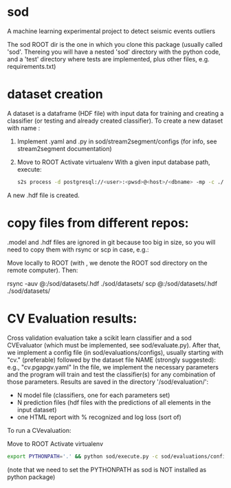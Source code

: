 # sod
A machine learning experimental project to detect seismic events outliers

The sod ROOT dir is the one in which you clone this package (usually called 'sod'.
Thereing you will have a nested 'sod' directory with the python code, and a 'test' directory
where tests are implemented, plus other files, e.g. requirements.txt)


# dataset creation

A dataset is a dataframe (HDF file) with input data for training
and creating a classifier (or testing and already created classifier).
To create a new dataset with name <dataset>:

1. Implement <dataset>.yaml and <dataset>.py in sod/stream2segment/configs
   (for info, see stream2segment documentation)

2. Move to ROOT
   Activate virtualenv
   With a given input database path, execute:
   ```bash
   s2s process -d postgresql://<user>:<pwsd>@<host>/<dbname> -mp -c ./sod/stream2segment/configs/<dataset>.yaml -p ./sod/stream2segment/configs/<dataset>.py ./sod/datasets/<dataset>.hdf
   ```

A new <dataset>.hdf file is created.


# copy files from different repos:

.model and .hdf files are ignored in git because too big in size, so you will need to copy them
with rsync or scp in case, e.g.:

Move locally to ROOT
(with <ROOT>, we denote the ROOT sod directory on the remote computer). Then:

rsync -auv <user>@<host>:<ROOT>/sod/datasets/<dataset>.hdf ./sod/datasets/
scp <user>@<host>:<ROOT>/sod/datasets/<dataset>.hdf ./sod/datasets/


# CV Evaluation results:

Cross validation evaluation take a scikit learn classifier and a sod CVEvaluator
(which must be implemented, see sod/evaluate.py).
After that, we implement a config file (in sod/evaluations/configs), usually starting with
"cv." (preferable) followed by the dataset file NAME (strongly suggested): e.g., "cv.pgapgv.yaml"
In the file, we implement the necessary parameters and the program will train and test
the classifier(s) for any combination of those parameters.
Results are saved in the directory '/sod/evaluation/<configfilename>':
- N model file (classifiers, one for each parameters set)
- N prediction files (hdf files with the predictions of all elements in the input dataset)
- one HTML report with % recognized and log loss (sort of)

To run a CVevaluation:

Move to ROOT
Activate virtualenv
```bash
export PYTHONPATH='.' && python sod/execute.py -c sod/evaluations/configs/<yamlfile>
```

(note that we need to set the PYTHONPATH as sod is NOT installed as python package)


<!--

# copy back data (TO BE DONE):

scp <host>:<sod_directory>/tmp/evaluation-results/pgapgv/*.html ./tmp/evaluation-results/pgapgv

(replace pgapgv with the folder of your evaluation)



rsync -auv <user>@<host>:<ROOT>/sod/evaluations/results/<DIRECTORY>*.html ./sod/evaluations/results/<DIRECTORY>/

scp <user>@<host>:<ROOT>/sod/evaluations/results/<DIRECTORY>*.html ./sod/evaluations/results/<DIRECTORY>/
-->